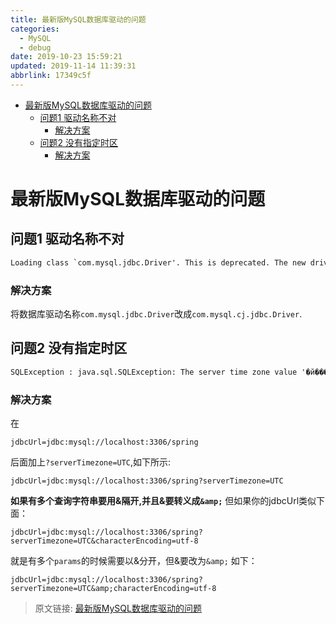 ```yaml
---
title: 最新版MySQL数据库驱动的问题
categories: 
  - MySQL
  - debug
date: 2019-10-23 15:59:21
updated: 2019-11-14 11:39:31
abbrlink: 17349c5f
---
```

<div id='my_toc'>

- [最新版MySQL数据库驱动的问题](/blog/17349c5f/#最新版MySQL数据库驱动的问题)
    - [问题1 驱动名称不对](/blog/17349c5f/#问题1-驱动名称不对)
        - [解决方案](/blog/17349c5f/#解决方案)
    - [问题2 没有指定时区](/blog/17349c5f/#问题2-没有指定时区)
        - [解决方案](/blog/17349c5f/#解决方案)

</div>
<!--more-->
<script>if (navigator.platform.toLowerCase() == 'win32'){document.getElementById('my_toc').style.display = 'none';}</script>

<!--end-->
# 最新版MySQL数据库驱动的问题 #
## 问题1 驱动名称不对 ##
```cmd
Loading class `com.mysql.jdbc.Driver'. This is deprecated. The new driver class is `com.mysql.cj.jdbc.Driver'. The driver is automatically registered via the SPI and manual loading of the driver class is generally unnecessary.
```
### 解决方案 ###
将数据库驱动名称`com.mysql.jdbc.Driver`改成`com.mysql.cj.jdbc.Driver`.
## 问题2 没有指定时区 ##
```cmd
SQLException : java.sql.SQLException: The server time zone value '�й���׼ʱ��' is unrecognized or represents more than one time zone. You must configure either the server or JDBC driver (via the serverTimezone configuration property) to use a more specifc time zone value if you want to utilize time zone support.
```
### 解决方案 ###
在
```
jdbcUrl=jdbc:mysql://localhost:3306/spring
```
后面加上`?serverTimezone=UTC`,如下所示:
```
jdbcUrl=jdbc:mysql://localhost:3306/spring?serverTimezone=UTC
```
**如果有多个查询字符串要用&隔开,并且&要转义成`&amp;`**
但如果你的jdbcUrl类似下面：
```
jdbcUrl=jdbc:mysql://localhost:3306/spring?serverTimezone=UTC&characterEncoding=utf-8
```
就是有多个`params`的时候需要以&分开，但&要改为`&amp;`  如下：
```
jdbcUrl=jdbc:mysql://localhost:3306/spring?serverTimezone=UTC&amp;characterEncoding=utf-8
```

>原文链接: [最新版MySQL数据库驱动的问题](https://lanlan2017.github.io/blog/17349c5f/)
